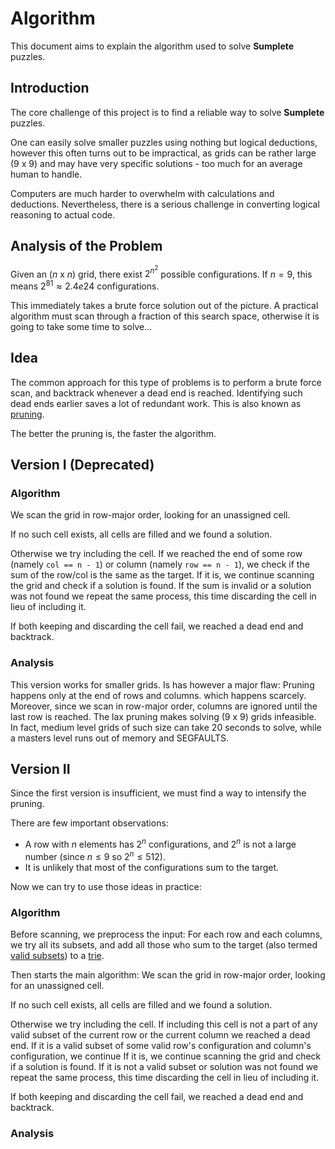 # Algorithm
This document aims to explain the algorithm used to solve **Sumplete** puzzles.

## Introduction
The core challenge of this project is to find a reliable way to solve **Sumplete** puzzles.

One can easily solve smaller puzzles using nothing but logical deductions, however this often turns
out to be impractical, as grids can be rather large (9 x 9) and may have very specific solutions -
too much for an average human to handle.

Computers are much harder to overwhelm with calculations and deductions.
Nevertheless, there is a serious challenge in converting logical reasoning
to actual code.

## Analysis of the Problem
Given an ($n$ x $n$) grid,  there exist $2^{n^2}$ possible configurations.
If $n = 9$, this means $2^{81} \approx 2.4e24$ configurations.

This immediately takes a brute force solution out of the picture.
A practical algorithm must scan through a fraction of this search space, otherwise it is going to take some time to solve...

## Idea
The common approach for this type of problems is to perform a brute force scan, and backtrack whenever a dead end is reached.
Identifying such dead ends earlier saves a lot of redundant work. This is also known as [pruning](https://en.wikipedia.org/wiki/Decision_tree_pruning).

The better the pruning is, the faster the algorithm.

## Version I (Deprecated)
### Algorithm
We scan the grid in row-major order, looking for an unassigned cell.

If no such cell exists, all cells are filled and we found a solution.

Otherwise we try including the cell.
If we reached the end of some row (namely `col == n - 1`) or column (namely `row == n - 1`),
we check if the sum of the row/col is the same as the target.
If it is, we continue scanning the grid and check if a solution is found.
If the sum is invalid or a solution was not found we repeat the same process, this time discarding the cell in lieu of including it.

If both keeping and discarding the cell fail, we reached a dead end and backtrack.

### Analysis
This version works for smaller grids. Is has however a major flaw: Pruning happens only at the end of rows and columns.
which happens scarcely. Moreover, since we scan in row-major order, columns are ignored until the last row is reached.
The lax pruning makes solving (9 x 9) grids infeasible. In fact, medium level grids of such size can take 20 seconds
to solve, while a masters level runs out of memory and SEGFAULTS.

## Version II
Since the first version is insufficient, we must find a way to intensify the pruning.

There are few important observations: 
* A row with $n$ elements has $2^{n}$ configurations, and $2^{n}$ is not a large number (since $n\le9$ so $2^{n}\le512$).
* It is unlikely that most of the configurations sum to the target.

Now we can try to use those ideas in practice:

### Algorithm
Before scanning, we preprocess the input:
For each row and each columns, we try all its subsets, and add all those who sum to the target 
(also termed [valid subsets](ValidSubsetsGeneration.md))
to a [trie](Trie.md).

Then starts the main algorithm: We scan the grid in row-major order, looking for an unassigned cell.

If no such cell exists, all cells are filled and we found a solution.

Otherwise we try including the cell.
If including this cell is not a part of any valid subset of the current row or the current column we reached a dead end.
If it is a valid subset of some valid row's configuration and column's configuration, we continue 
If it is, we continue scanning the grid and check if a solution is found.
If it is not a valid subset or solution was not found we repeat the same process, this time discarding the cell in lieu of including it.

If both keeping and discarding the cell fail, we reached a dead end and backtrack.

### Analysis

